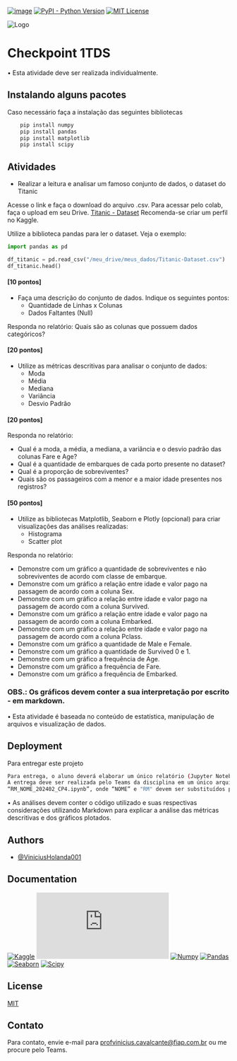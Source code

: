 [//]: # (Badges do projeto - 🡣)

[![image](https://img.shields.io/badge/tags-KAGGLE%20|%20DATASET%20|%20EXPLORATORY%20|%20DATA%20|%20ANALYSIS%20-red)]()
[![PyPI - Python Version](https://img.shields.io/pypi/pyversions/Pandas)]()
[![MIT License](https://img.shields.io/badge/License-MIT-green.svg)]()

[//]: # (🡡 - Badges do projeto)

![Logo](https://www.fiap.com.br/wp-content/themes/fiap2016/images/sharing/fiap.png)

# Checkpoint 1TDS

• Esta atividade deve ser realizada individualmente.


## Instalando alguns pacotes

Caso necessário faça a instalação das seguintes bibliotecas

```bash
    pip install numpy
    pip install pandas
    pip install matplotlib
    pip install scipy
```

## Atividades

- Realizar a leitura e analisar um famoso conjunto de dados, o dataset do Titanic

Acesse o link e faça o download do arquivo .csv. Para acessar pelo colab, faça o upload em seu Drive.
[Titanic - Dataset](https://www.kaggle.com/datasets/yasserh/titanic-dataset)
Recomenda-se criar um perfil no Kaggle.

Utilize a biblioteca pandas para ler o dataset. Veja o exemplo:

```python
import pandas as pd

df_titanic = pd.read_csv("/meu_drive/meus_dados/Titanic-Dataset.csv")
df_titanic.head()
```

#### [10 pontos]
- Faça uma descrição do conjunto de dados. Indique os seguintes pontos:
    - Quantidade de Linhas x Colunas
    - Dados Faltantes (Null)

Responda no relatório: Quais são as colunas que possuem dados categóricos?

#### [20 pontos]
- Utilize as métricas descritivas para analisar o conjunto de dados:
    - Moda
    - Média
    - Mediana
    - Variância
    - Desvio Padrão

#### [20 pontos]
Responda no relatório:
- Qual é a moda, a média, a mediana, a variância e o desvio padrão das colunas Fare e Age?
- Qual é a quantidade de embarques de cada porto presente no dataset?
- Qual é a proporção de sobreviventes?
- Quais são os passageiros com a menor e a maior idade presentes nos registros?


#### [50 pontos]
- Utilize as bibliotecas Matplotlib, Seaborn e Plotly (opcional) para criar visualizações das análises realizadas:
    - Histograma
    - Scatter plot

Responda no relatório:
- Demonstre com um gráfico a quantidade de sobreviventes e não sobreviventes de acordo com classe de embarque.
- Demonstre com um gráfico a relação entre idade e valor pago na passagem de acordo com a coluna Sex.
- Demonstre com um gráfico a relação entre idade e valor pago na passagem de acordo com a coluna Survived.
- Demonstre com um gráfico a relação entre idade e valor pago na passagem de acordo com a coluna Embarked.
- Demonstre com um gráfico a relação entre idade e valor pago na passagem de acordo com a coluna Pclass.
- Demonstre com um gráfico a quantidade de Male e Female.
- Demonstre com um gráfico a quantidade de Survived 0 e 1.
- Demonstre com um gráfico a frequência de Age.
- Demonstre com um gráfico a frequência de Fare.
- Demonstre com um gráfico a frequência de Embarked.

### OBS.: Os gráficos devem conter a sua interpretação por escrito - em markdown.

• Esta atividade é baseada no conteúdo de estatística, manipulação de arquivos e visualização de dados.


## Deployment

Para entregar este projeto

```bash
Para entrega, o aluno deverá elaborar um único relatório (Jupyter Notebook) com os resultados das atividades solicitadas.
A entrega deve ser realizada pelo Teams da disciplina em um único arquivo no formato .ipynb identificado como
“RM_NOME_202402_CP4.ipynb”, onde “NOME” e "RM" devem ser substituídos pelos dados do aluno que elaborou o arquivo.
```

• As análises devem conter o código utilizado e suas respectivas considerações utilizando Markdown para explicar a análise das métricas descritivas e dos gráficos plotados.


## Authors

- [@ViniciusHolanda001](https://github.com/ViniciusHolanda001)


## Documentation

[![Kaggle](https://www.kaggle.com/)]()
[![Matplotlib](https://matplotlib.org/stable/index.html)]()
[![Numpy](https://numpy.org/doc/stable/)]()
[![Pandas](https://pandas.pydata.org/docs/)]()
[![Seaborn](https://seaborn.pydata.org/#)]()
[![Scipy](https://docs.scipy.org/doc/scipy/)]()


## License

[MIT](https://choosealicense.com/licenses/mit/)


## Contato

Para contato, envie e-mail para profvinicius.cavalcante@fiap.com.br ou me procure pelo Teams.
